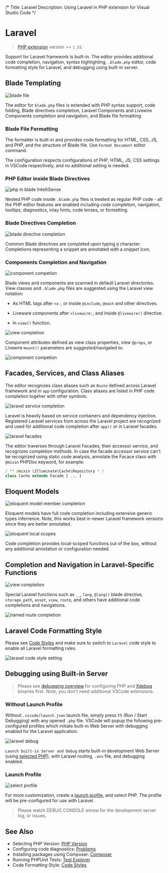 /*
Title: Laravel
Description: Using Laravel in PHP extension for Visual Studio Code
*/

# Laravel

> [PHP extension](https://marketplace.visualstudio.com/items?itemName=DEVSENSE.phptools-vscode) version >= `1.55`.

Support for Laravel framework is built-in. The editor provides additional code completion, navigation, syntax highlighting, `.blade.php` editor, code formatting style for Laravel, and debugging using built-in server.

## Blade Templating

![blade file](img/blade-file.png)

The editor for `blade.php` files is extended with PHP syntax support, code folding, Blade directives completion, Laravel Components and Livewire Components completion and navigation, and Blade file formatting.

### Blade File Formatting

The formatter is built-in and provides code formatting for HTML, CSS, JS, and PHP, and the structure of Blade file. Use `Format Document` editor command.

The configuration respects configurations of PHP, HTML, JS, CSS settings in VSCode respectively, and no additional setting is needed.

### PHP Editor inside Blade Directives

![php in blade IntelliSense](img/blade-php-code.png)

Nested PHP code inside `.blade.php` files is treated as regular PHP code - all the PHP editor features are enabled including code completion, navigation, tooltips, diagnostics, inlay hints, code lenses, or formatting.

### Blade Directives Completion

![blade directive completion](img/blade-directive-completion.png)

Common Blade directives are completed upon typing `@` character. Completions representing a snippet are annotated with a _snippet_ icon.

### Components Completion and Navigation

![component competion](img/blade-component-completion.png)

Blade views and components are scanned in default Laravel directories. View classes and `.blade.php` files are suggested using the Laravel view notation:

- As HTML tags after `<x-`, or inside `@include`, `@each` and other directives.
- Liveware components after `<livewire:`, and inside `@livewire()` directive.

- In `view()` function.

![view completion](img/view-completion.png)

Component attributes defined as view class properties, view `@props`, or Livewire `mount()` parameters are suggested/navigated to.

![component competion](img/blade-attribute-completion.png)


## Facades, Services, and Class Aliases

The editor recognizes class aliases such as `Route` defined across Laravel framework and in `app` configuration. Class aliases are listed in PHP code completion togeher with other symbols.

![laravel service completion](img/laravel-service-completion.png)

Laravel is heavily based on service containers and dependency injection. Registered Laravel services from across the Laravel project are recognized and used for additional code completion after `app()` or in Laravel facades.

![laravel facades](img/laravel-facade-completion.png)

The editor traverses through Laravel Facades, their accessor service, and recognizes completion methods. In case the facade accessor service can't be recognized using static code analysis, annotate the Facace class with `@mixin` PHPDoc keyword, for example:

```php
/ ** @mixin \Illuminate\Cache\Repository * /
class Cache extends Facade { ... }
```

## Eloquent Models

![eloquent model member completion](img/eloquent-model-completion.png)

Eloquent models have full code completion including extensive generic types inferrence. Note, this works best in newer Laravel framework versions since they are better annotated.

![eloquent local scopes](img/eloquent-local-scope-function.png)

Code completion provides local-scoped functions out of the box, without any additional annotation or configuration needed.

## Completion and Navigation in Laravel-Specific Functions

![view completion](img/view-completion.png)

Special Laravel functions such as `__`, `lang`, `@lang()` blade directive, `storage_path`, `asset`, `view`, `route`, and others have additional code completions and navigations.

![named route completion](img/laravel-route-completion.png)

## Laravel Code Formatting Style

Please see [Code Styles](../editor/code-styles.md) and make sure to switch to `Laravel` code style to enable all Laravel formatting rules.

![laravel code style setting](img/settings-codestyle-laravel.png)

## Debugging using Built-in Server

> Please see [debugging overview](../debug/index.md) for configuring PHP and [Xdebug](https://xdebug.org/) binaries first. Note, you don't need additional VSCode extensions.

### Without Launch Profile

Without `.vscode/launch.json` launch file, simply press `F5` (Run / Start Debugging) with any opened `.php` file. VSCode will popup the following pre-configured profiles which initiate built-in Web Server with debugging enabled for the Laravel application.

![laravel debug](img/default-start-configurations.png)

`Launch built-in Server and Debug` starts built-in development Web Server (using [selected PHP](../php-version.md)), with Laravel routing, `.env` file, and debugging enabled.

### Launch Profile

![select profile](img/select-launch-profile.png)

For more customization, create a [launch profile](https://code.visualstudio.com/docs/editor/debugging#_launch-configurations), and select PHP. The profile will be pre-configured for use with Laravel.

> Please watch DEBUG CONSOLE winow for the development server log, or issues.

## See Also

- Selecting PHP Version: [PHP Version](../editor/php-version-select.md)
- Configuring code diagnostics: [Problems](../problems/configuration.md)
- Installing packages using Composer: [Composer](../composer.md)
- Running PHPUnit Tests: [Test Explorer](../test-explorer.md)
- Code Formatting Style: [Code Styles](../editor/code-styles.md)

